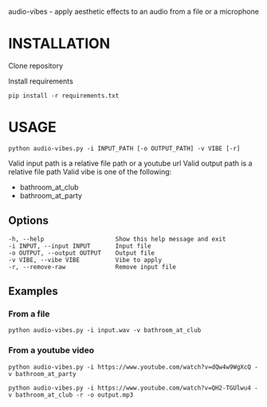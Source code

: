 audio-vibes - apply aesthetic effects to an audio from a file or a microphone

# INSTALLATION
Clone repository 

Install requirements
```
pip install -r requirements.txt
```

# USAGE
```
python audio-vibes.py -i INPUT_PATH [-o OUTPUT_PATH] -v VIBE [-r]
```
Valid input path is a relative file path or a youtube url
Valid output path is a relative file path
Valid vibe is one of the following:
- bathroom_at_club
- bathroom_at_party

## Options
```
-h, --help                    Show this help message and exit
-i INPUT, --input INPUT       Input file
-o OUTPUT, --output OUTPUT    Output file
-v VIBE, --vibe VIBE          Vibe to apply
-r, --remove-raw              Remove input file
```

## Examples

### From a file
```
python audio-vibes.py -i input.wav -v bathroom_at_club
```

### From a youtube video
```
python audio-vibes.py -i https://www.youtube.com/watch?v=dQw4w9WgXcQ -v bathroom_at_party
```


```
python audio-vibes.py -i https://www.youtube.com/watch?v=QH2-TGUlwu4 -v bathroom_at_club -r -o output.mp3
```

